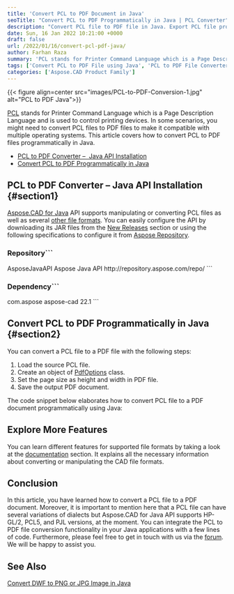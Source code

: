 ```yaml
---
title: 'Convert PCL to PDF Document in Java'
seoTitle: "Convert PCL to PDF Programmatically in Java | PCL Converter"
description: "Convert PCL file to PDF file in Java. Export PCL file programmatically using Java language. Page Description Language File Converter."
date: Sun, 16 Jan 2022 10:21:00 +0000
draft: false
url: /2022/01/16/convert-pcl-pdf-java/
author: Farhan Raza
summary: 'PCL stands for Printer Command Language which is a Page Description Language and is used to control printing devices. In some scenarios, you might need to convert PCL files to PDF files to make it compatible with multiple operating systems. This article covers how to **convert PCL to PDF files programmatically in Java.**'
tags: ['Convert PCL to PDF File using Java', 'PCL to PDF File Converter', 'PCL to PDF in Java']
categories: ['Aspose.CAD Product Family']
---
```




{{< figure align=center src="images/PCL-to-PDF-Conversion-1.jpg" alt="PCL to PDF Java">}}


[PCL][1] stands for Printer Command Language which is a Page Description Language and is used to control printing devices. In some scenarios, you might need to convert PCL files to PDF files to make it compatible with multiple operating systems. This article covers how to convert PCL to PDF files programmatically in Java.

*   [PCL to PDF Converter –  Java API Installation][2]
*   [Convert PCL to PDF Programmatically in Java][3]

## PCL to PDF Converter – Java API Installation {#section1}

[Aspose.CAD for Java][4] API supports manipulating or converting PCL files as well as several [other file formats][5]. You can easily configure the API by downloading its JAR files from the [New Releases][6] section or using the following specifications to configure it from [Aspose Repository][7].

### Repository```
<repositories>
    <repository>
        <id>AsposeJavaAPI</id>
        <name>Aspose Java API</name>
        <url>http://repository.aspose.com/repo/</url>
    </repository>
</repositories>
```

### Dependency```
 <dependencies>
    <dependency>
        <groupId>com.aspose</groupId>
        <artifactId>aspose-cad</artifactId>
        <version>22.1</version>        
   </dependency>
</dependencies>
```

## Convert PCL to PDF Programmatically in Java {#section2}

You can convert a PCL file to a PDF file with the following steps:

1.  Load the source PCL file.
2.  Create an object of [PdfOptions][8] class.
3.  Set the page size as height and width in PDF file.
4.  Save the output PDF document.

The code snippet below elaborates how to convert PCL file to a PDF document programmatically using Java:



## Explore More Features

You can learn different features for supported file formats by taking a look at the [documentation][9] section. It explains all the necessary information about converting or manipulating the CAD file formats.

## Conclusion

In this article, you have learned how to convert a PCL file to a PDF document. Moreover, it is important to mention here that a PCL file can have several variations of dialects but Aspose.CAD for Java API supports HP-GL/2, PCL5, and PJL versions, at the moment. You can integrate the PCL to PDF file conversion functionality in your Java applications with a few lines of code. Furthermore, please feel free to get in touch with us via the [forum][10]. We will be happy to assist you.

## See Also

[Convert DWF to PNG or JPG Image in Java][11]




[1]: https://docs.fileformat.com/page-description-language/pcl/
[2]: #section1
[3]: #section2
[4]: https://products.aspose.com/cad/java
[5]: https://docs.aspose.com/cad/java/supported-file-formats/
[6]: https://downloads.aspose.com/cad/java
[7]: https://repository.aspose.com/webapp/#/artifacts/browse/tree/General/repo/com/aspose/aspose-cad
[8]: https://apireference.aspose.com/cad/java/com.aspose.cad.imageoptions/PdfOptions
[9]: https://docs.aspose.com/cad/net/
[10]: https://forum.aspose.com/c/cad
[11]: https://blog.aspose.com/2021/12/30/convert-dwf-to-jpg-png-image-java/





